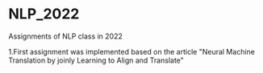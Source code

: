 # NLP_2022

Assignments of NLP class in 2022

1.First assignment was implemented based on the article "Neural Machine Translation by joinly Learning to Align and Translate"
